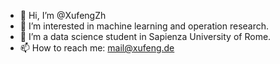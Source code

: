 - 👋 Hi, I’m @XufengZh
- 👀 I’m interested in machine learning and operation research.
- 🌱 I’m  a data science student in Sapienza University of Rome.
- 📫 How to reach me: mail@xufeng.de

<!---
XufengZh/XufengZh is a ✨ special ✨ repository because its `README.md` (this file) appears on your GitHub profile.
You can click the Preview link to take a look at your changes.
--->
